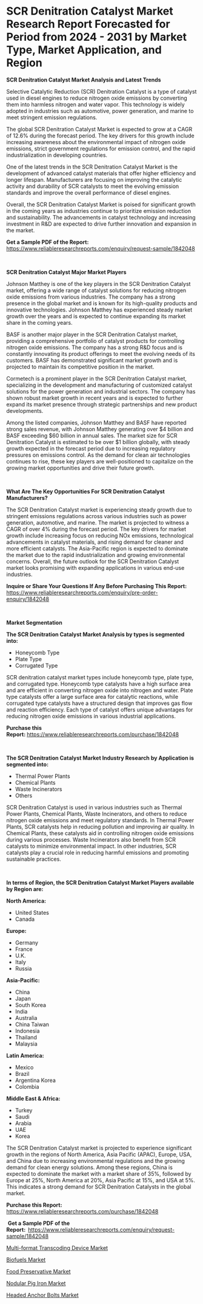 <p><h1>SCR Denitration Catalyst Market Research Report Forecasted for Period from 2024 -  2031 by Market Type, Market Application, and Region</h1></p><p><strong>SCR Denitration Catalyst Market Analysis and Latest Trends</strong></p>
<p><p>Selective Catalytic Reduction (SCR) Denitration Catalyst is a type of catalyst used in diesel engines to reduce nitrogen oxide emissions by converting them into harmless nitrogen and water vapor. This technology is widely adopted in industries such as automotive, power generation, and marine to meet stringent emission regulations.</p><p>The global SCR Denitration Catalyst Market is expected to grow at a CAGR of 12.6% during the forecast period. The key drivers for this growth include increasing awareness about the environmental impact of nitrogen oxide emissions, strict government regulations for emission control, and the rapid industrialization in developing countries.</p><p>One of the latest trends in the SCR Denitration Catalyst Market is the development of advanced catalyst materials that offer higher efficiency and longer lifespan. Manufacturers are focusing on improving the catalytic activity and durability of SCR catalysts to meet the evolving emission standards and improve the overall performance of diesel engines.</p><p>Overall, the SCR Denitration Catalyst Market is poised for significant growth in the coming years as industries continue to prioritize emission reduction and sustainability. The advancements in catalyst technology and increasing investment in R&D are expected to drive further innovation and expansion in the market.</p></p>
<p><strong>Get a Sample PDF of the Report:&nbsp;</strong> <a href="https://www.reliableresearchreports.com/enquiry/request-sample/1842048">https://www.reliableresearchreports.com/enquiry/request-sample/1842048</a></p>
<p>&nbsp;</p>
<p><strong>SCR Denitration Catalyst Major Market Players</strong></p>
<p><p>Johnson Matthey is one of the key players in the SCR Denitration Catalyst market, offering a wide range of catalyst solutions for reducing nitrogen oxide emissions from various industries. The company has a strong presence in the global market and is known for its high-quality products and innovative technologies. Johnson Matthey has experienced steady market growth over the years and is expected to continue expanding its market share in the coming years.</p><p>BASF is another major player in the SCR Denitration Catalyst market, providing a comprehensive portfolio of catalyst products for controlling nitrogen oxide emissions. The company has a strong R&D focus and is constantly innovating its product offerings to meet the evolving needs of its customers. BASF has demonstrated significant market growth and is projected to maintain its competitive position in the market.</p><p>Cormetech is a prominent player in the SCR Denitration Catalyst market, specializing in the development and manufacturing of customized catalyst solutions for the power generation and industrial sectors. The company has shown robust market growth in recent years and is expected to further expand its market presence through strategic partnerships and new product developments.</p><p>Among the listed companies, Johnson Matthey and BASF have reported strong sales revenue, with Johnson Matthey generating over $4 billion and BASF exceeding $60 billion in annual sales. The market size for SCR Denitration Catalyst is estimated to be over $1 billion globally, with steady growth expected in the forecast period due to increasing regulatory pressures on emissions control. As the demand for clean air technologies continues to rise, these key players are well-positioned to capitalize on the growing market opportunities and drive their future growth.</p></p>
<p>&nbsp;</p>
<p><strong>What Are The Key Opportunities For SCR Denitration Catalyst Manufacturers?</strong></p>
<p><p>The SCR Denitration Catalyst market is experiencing steady growth due to stringent emissions regulations across various industries such as power generation, automotive, and marine. The market is projected to witness a CAGR of over 4% during the forecast period. The key drivers for market growth include increasing focus on reducing NOx emissions, technological advancements in catalyst materials, and rising demand for cleaner and more efficient catalysts. The Asia-Pacific region is expected to dominate the market due to the rapid industrialization and growing environmental concerns. Overall, the future outlook for the SCR Denitration Catalyst market looks promising with expanding applications in various end-use industries.</p></p>
<p><strong>Inquire or Share Your Questions If Any Before Purchasing This Report:</strong> <a href="https://www.reliableresearchreports.com/enquiry/pre-order-enquiry/1842048">https://www.reliableresearchreports.com/enquiry/pre-order-enquiry/1842048</a></p>
<p>&nbsp;</p>
<p><strong>Market Segmentation</strong></p>
<p><strong>The SCR Denitration Catalyst Market Analysis by types is segmented into:</strong></p>
<p><ul><li>Honeycomb Type</li><li>Plate Type</li><li>Corrugated Type</li></ul></p>
<p><p>SCR denitration catalyst market types include honeycomb type, plate type, and corrugated type. Honeycomb type catalysts have a high surface area and are efficient in converting nitrogen oxide into nitrogen and water. Plate type catalysts offer a large surface area for catalytic reactions, while corrugated type catalysts have a structured design that improves gas flow and reaction efficiency. Each type of catalyst offers unique advantages for reducing nitrogen oxide emissions in various industrial applications.</p></p>
<p><strong>Purchase this Report:&nbsp;</strong><a href="https://www.reliableresearchreports.com/purchase/1842048">https://www.reliableresearchreports.com/purchase/1842048</a></p>
<p>&nbsp;</p>
<p><strong>The SCR Denitration Catalyst Market Industry Research by Application is segmented into:</strong></p>
<p><ul><li>Thermal Power Plants</li><li>Chemical Plants</li><li>Waste Incinerators</li><li>Others</li></ul></p>
<p><p>SCR Denitration Catalyst is used in various industries such as Thermal Power Plants, Chemical Plants, Waste Incinerators, and others to reduce nitrogen oxide emissions and meet regulatory standards. In Thermal Power Plants, SCR catalysts help in reducing pollution and improving air quality. In Chemical Plants, these catalysts aid in controlling nitrogen oxide emissions during various processes. Waste Incinerators also benefit from SCR catalysts to minimize environmental impact. In other industries, SCR catalysts play a crucial role in reducing harmful emissions and promoting sustainable practices.</p></p>
<p>&nbsp;</p>
<p><strong>In terms of Region, the SCR Denitration Catalyst Market Players available by Region are:</strong></p>
<p>
    <p> <strong> North America: </strong>
        <ul>
            <li>United States</li>
            <li>Canada</li>
        </ul>
        </p> 
    <p> <strong> Europe: </strong>
        <ul>
            <li>Germany</li>
            <li>France</li>
            <li>U.K.</li>
            <li>Italy</li>
            <li>Russia</li>
        </ul>
        </p> 
    <p> <strong> Asia-Pacific: </strong>
        <ul>
            <li>China</li>
            <li>Japan</li>
            <li>South Korea</li>
            <li>India</li>
            <li>Australia</li>
            <li>China Taiwan</li>
            <li>Indonesia</li>
            <li>Thailand</li>
            <li>Malaysia</li>
        </ul>
        </p> 
    <p> <strong> Latin America: </strong>
        <ul>
            <li>Mexico</li>
            <li>Brazil</li>
            <li>Argentina Korea</li>
            <li>Colombia</li>
        </ul>
        </p> 
    <p> <strong> Middle East & Africa: </strong>
        <ul>
            <li>Turkey</li>
            <li>Saudi</li>
            <li>Arabia</li>
            <li>UAE</li>
            <li>Korea</li>
        </ul>
    </p>
    </p>
<p><p>The SCR Denitration Catalyst market is projected to experience significant growth in the regions of North America, Asia Pacific (APAC), Europe, USA, and China due to increasing environmental regulations and the growing demand for clean energy solutions. Among these regions, China is expected to dominate the market with a market share of 35%, followed by Europe at 25%, North America at 20%, Asia Pacific at 15%, and USA at 5%. This indicates a strong demand for SCR Denitration Catalysts in the global market.</p></p>
<p><strong>Purchase this Report: </strong><a href="https://www.reliableresearchreports.com/purchase/1842048">https://www.reliableresearchreports.com/purchase/1842048</a></p>
<p>&nbsp;<strong>Get a Sample PDF of the Report:&nbsp;&nbsp;</strong><a href="https://www.reliableresearchreports.com/enquiry/request-sample/1842048">https://www.reliableresearchreports.com/enquiry/request-sample/1842048</a></p>
<p><strong></strong></p>
<p><p><a href="https://github.com/joannesouthgate/Market-Research-Report-List-2/blob/main/multi-format-transcoding-device-market.md">Multi-format Transcoding Device Market</a></p><p><a href="https://medium.com/@dylangilbert65/biofuels-market-outlook-industry-overview-and-forecast-2024-to-2031-6ad208fa625e">Biofuels Market</a></p><p><a href="https://medium.com/@dylangilbert65/decoding-food-preservative-market-metrics-market-share-trends-and-growth-patterns-19a8eea57f72">Food Preservative Market</a></p><p><a href="https://github.com/sofayahoo2023/Market-Research-Report-List-3/blob/main/nodular-pig-iron-market.md">Nodular Pig Iron Market</a></p><p><a href="https://issuu.com/reportprime-2/docs/headed-anchor-bolts-market-size-2030.pptx">Headed Anchor Bolts Market</a></p></p>